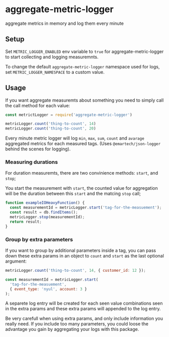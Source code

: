 # aggregate-metric-logger
aggregate metrics in memory and log them every minute

## Setup

Set `METRIC_LOGGER_ENABLED` env variable to `true` for aggregate-metric-logger to
start collecting and logging measuremnts.

To change the default `aggregate-metric-logger` namespace used for logs, set
`METRIC_LOGGER_NAMESPACE` to a custom value.

## Usage

If you want aggregate measuremts about something you need to simply call the call method
for each value:

```js
const metrictLogger = require('aggregate-metric-logger')

metricLogger.count('thing-to-count', 14)
metricLogger.count('thing-to-count', 20)
```

Every minute metric logger will log `min`, `max`, `sum`, `count` and `avarage` aggregated metrics
for each measured tags. (Uses `@emartech/json-logger` behind the scenes for logging).

### Measuring durations

For duration measuremts, there are two convinience methods: `start`, and `stop`;

You start the measurement with `start`, the counted value for aggregation will be the duration
between this `start` and the matcing `stop` call;

```js
function exampleIOHeavyFunction() {
  const measurementId = metricLogger.start('tag-for-the-measuement');
  const result = db.findItems();
  metricLogger.stop(measurementId);
  return result;
}
```

### Group by extra parameters

If you want to group by additional parameters inside a tag, you can pass down these extra
params in an object to `count` and `start` as the last optional argument:

```js
metricLogger.count('thing-to-count', 14, { customer_id: 12 });

const measurementId = metricLogger.start(
  'tag-for-the-measuement',
  { event_type: 'nyul', account: 3 }
);
```

A separete log entry will be created for each seen value combinations seen in the extra params
and these extra params will appended to the log entry.

Be very carefull when using extra params, and only include information you really need.
If you include too many parameters, you could loose the advantage you gain by aggregating your logs
with this package.
